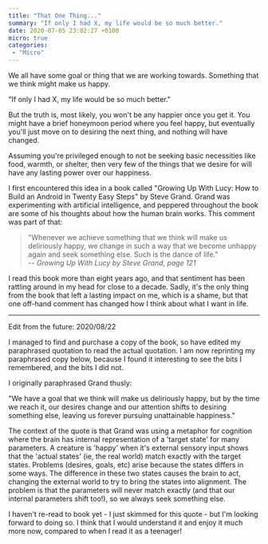 ```yaml
---
title: "That One Thing..."
summary: "If only I had X, my life would be so much better."
date: 2020-07-05 23:02:27 +0100
micro: true
categories:
 - "Micro"
---
```


We all have some goal or thing that we are working towards. Something that we think might make us happy.

"If only I had X, my life would be so much better."

But the truth is, most likely, you won't be any happier once you get it. You might have a brief honeymoon period where you feel happy, but eventually you'll just move on to desiring the next thing, and nothing will have changed.

Assuming you're privileged enough to not be seeking basic necessities like food, warmth, or shelter, then very few of the things that we desire for will have any lasting power over our happiness.

I first encountered this idea in a book called "Growing Up With Lucy: How to Build an Android in Twenty Easy Steps" by Steve Grand. Grand was experimenting with artificial intelligence, and peppered throughout the book are some of his thoughts about how the human brain works. This comment was part of that:

>"Whenever we achieve something that we think will make us deliriously happy, we change in such a way that we become unhappy again and seek something else. Such is the dance of life." <br/>
> -- <cite>Growing Up With Lucy by Steve Grand, page 121</cite>

I read this book more than eight years ago, and that sentiment has been rattling around in my head for close to a decade. Sadly, it's the only thing from the book that left a lasting impact on me, which is a shame, but that one off-hand comment has changed how I think about what I want in life.

<hr />

Edit from the future: 2020/08/22

I managed to find and purchase a copy of the book, so have edited my paraphrased quotation to read the actual quotation. I am now reprinting my paraphrased copy below, because I found it interesting to see the bits I remembered, and the bits I did not.

I originally paraphrased Grand thusly:

"We have a goal that we think will make us deliriously happy, but by the time we reach it, our desires change and our attention shifts to desiring something else, leaving us forever pursuing unattainable happiness."

The context of the quote is that Grand was using a metaphor for cognition where the brain has internal representation of a 'target state' for many parameters. A creature is 'happy' when it's external sensory input shows that the 'actual states' (ie, the real world) match exactly with the target states. Problems (desires, goals, etc) arise because the states differs in some ways. The difference in these two states causes the brain to act, changing the external world to try to bring the states into alignment. The problem is that the parameters will never match exactly (and that our internal parameters shift too!), so we always seek something else.

I haven't re-read to book yet - I just skimmed for this quote - but I'm looking forward to doing so. I think that I would understand it and enjoy it much more now, compared to when I read it as a teenager!